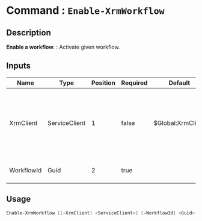 ﻿# Command : `Enable-XrmWorkflow` 

## Description

**Enable a workflow.** : Activate given workflow.

## Inputs

Name|Type|Position|Required|Default|Description
----|----|--------|--------|-------|-----------
XrmClient|ServiceClient|1|false|$Global:XrmClient|Xrm connector initialized to target instance. Use latest one by default. (Dataverse ServiceClient)
WorkflowId|Guid|2|true||Workflow unique identifier.


## Usage

```Powershell 
Enable-XrmWorkflow [[-XrmClient] <ServiceClient>] [-WorkflowId] <Guid> [<CommonParameters>]
``` 



